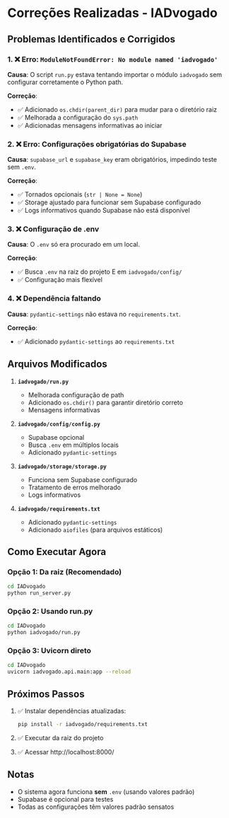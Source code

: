 # Correções Realizadas - IADvogado

## Problemas Identificados e Corrigidos

### 1. ❌ Erro: `ModuleNotFoundError: No module named 'iadvogado'`

**Causa**: O script `run.py` estava tentando importar o módulo `iadvogado` sem configurar corretamente o Python path.

**Correção**:
- ✅ Adicionado `os.chdir(parent_dir)` para mudar para o diretório raiz
- ✅ Melhorada a configuração do `sys.path`
- ✅ Adicionadas mensagens informativas ao iniciar

### 2. ❌ Erro: Configurações obrigatórias do Supabase

**Causa**: `supabase_url` e `supabase_key` eram obrigatórios, impedindo teste sem `.env`.

**Correção**:
- ✅ Tornados opcionais (`str | None = None`)
- ✅ Storage ajustado para funcionar sem Supabase configurado
- ✅ Logs informativos quando Supabase não está disponível

### 3. ❌ Configuração de .env

**Causa**: O `.env` só era procurado em um local.

**Correção**:
- ✅ Busca `.env` na raiz do projeto E em `iadvogado/config/`
- ✅ Configuração mais flexível

### 4. ❌ Dependência faltando

**Causa**: `pydantic-settings` não estava no `requirements.txt`.

**Correção**:
- ✅ Adicionado `pydantic-settings` ao `requirements.txt`

## Arquivos Modificados

1. **`iadvogado/run.py`**
   - Melhorada configuração de path
   - Adicionado `os.chdir()` para garantir diretório correto
   - Mensagens informativas

2. **`iadvogado/config/config.py`**
   - Supabase opcional
   - Busca `.env` em múltiplos locais
   - Adicionado `pydantic-settings`

3. **`iadvogado/storage/storage.py`**
   - Funciona sem Supabase configurado
   - Tratamento de erros melhorado
   - Logs informativos

4. **`iadvogado/requirements.txt`**
   - Adicionado `pydantic-settings`
   - Adicionado `aiofiles` (para arquivos estáticos)

## Como Executar Agora

### Opção 1: Da raiz (Recomendado)
```bash
cd IADvogado
python run_server.py
```

### Opção 2: Usando run.py
```bash
cd IADvogado
python iadvogado/run.py
```

### Opção 3: Uvicorn direto
```bash
cd IADvogado
uvicorn iadvogado.api.main:app --reload
```

## Próximos Passos

1. ✅ Instalar dependências atualizadas:
   ```bash
   pip install -r iadvogado/requirements.txt
   ```

2. ✅ Executar da raiz do projeto

3. ✅ Acessar http://localhost:8000/

## Notas

- O sistema agora funciona **sem** `.env` (usando valores padrão)
- Supabase é opcional para testes
- Todas as configurações têm valores padrão sensatos

